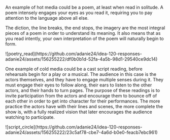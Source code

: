 <p>An example of hot media could be a poem, at least when read in solitude. A poem intensely engages your eyes as you read it, requiring you to pay attention to the language above all else.</p>    
<p>The diction, the line breaks, the end stops, the imagery are the most integral pieces of a poem in order to understand its meaning. It also means that as you read intently, your own
interpretation of the poem will naturally begin to form.</p>
![poetry_read](https://github.com/adanie24/idea-120-responses-adanie24/assets/156255222/df0b0b1d-52fa-4a5b-98d1-29540ce9dc14)    
<p>One example of cold media could be a cast script reading, before rehearsals begin for a play or a musical. The audience in this case is the actors themselves, and they have to engage
multiple senses during it. They must engage their eyes to follow along, their ears to listen to the other actors, and their hands to turn pages. The purpose of these readings is
to invite participation from the actors and encourage them to bounce off of each other in order to get into character for their performances. The more practice the actors have with
their lines and scenes, the more complete the show is, with a fully realized vision that later encourages the audience watching to participate.</p>
![script_circle](https://github.com/adanie24/idea-120-responses-adanie24/assets/156255222/23c5af78-cbe7-4a6d-b0e0-feacb7ebc961)   
